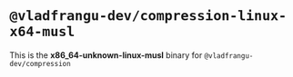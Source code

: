 # `@vladfrangu-dev/compression-linux-x64-musl`

This is the **x86_64-unknown-linux-musl** binary for `@vladfrangu-dev/compression`
